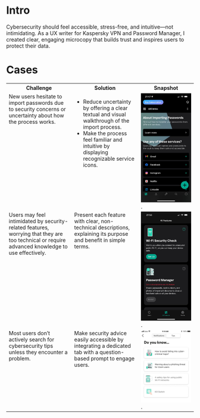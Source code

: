 # Intro

Cybersecurity should feel accessible, stress-free, and intuitive—not intimidating. As a UX writer for Kaspersky VPN and Password Manager, I created clear, engaging microcopy that builds trust and inspires users to protect their data.

# Cases

<table>
  <tr>
    <th>Challenge</th>
    <th>Solution</th>
    <th>Snapshot</th>    
  </tr>
  <tr>
    <td valign="top">New users hesitate to import passwords due to security concerns or uncertainty about how the process works.</td>
    <td valign="top"><ul><li>Reduce uncertainty by offering a clear textual and visual walkthrough of the import process.</li><li>Make the process feel familiar and intuitive by displaying recognizable service icons.</li></ul></td>
    <td valign="top"><img src="https://github.com/indrajiita/test/blob/main/UX%20Writing/media1/PM%20main.jpg?raw=true" width="900">.</td>    
  </tr>
  <tr>  
    <td valign="top">Users may feel intimidated by security-related features, worrying that they are too technical or require advanced knowledge to use effectively.</td>  
    <td valign="top">Present each feature with clear, non-technical descriptions, explaining its purpose and benefit in simple terms.</td>
    <td valign="top"><img src="https://github.com/indrajiita/test/blob/main/UX%20Writing/media1/PM%20not%20installed.jpg?raw=true" width="900">.</td>    
  </tr>
  <tr>  
    <td valign="top">Most users don’t actively search for cybersecurity tips unless they encounter a problem.</td>  
    <td valign="top">Make security advice easily accessible by integrating a dedicated tab with a question-based prompt to engage users.</td>
    <td valign="top"><img src="https://github.com/indrajiita/test/blob/main/UX%20Writing/media1/VPN%20tips.jpg?raw=true" width="900">.</td>    
  </tr>  
</table>
